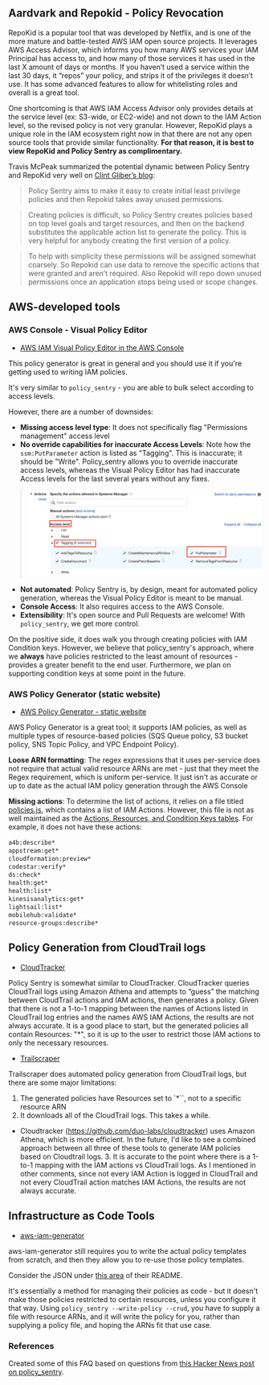 ## Aardvark and Repokid - Policy Revocation

RepoKid is a popular tool that was developed by Netflix, and is one of the more mature and battle-tested AWS IAM open source projects. It leverages AWS Access Advisor, which informs you how many AWS services your IAM Principal has access to, and how many of those services it has used in the last X amount of days or months. If you haven’t used a service within the last 30 days, it “repos” your policy, and strips it of the privileges it doesn’t use. It has some advanced features to allow for whitelisting roles and overall is a great tool. 

One shortcoming is that AWS IAM Access Advisor only  provides details at the service level (ex: S3-wide, or EC2-wide) and not down to the IAM Action level, so the revised policy is not very granular. However, RepoKid plays a unique role in the IAM ecosystem right now in that there are not any open source tools that provide similar functionality. **For that reason, it is best to view RepoKid and Policy Sentry as complimentary.**

Travis McPeak summarized the potential dynamic between Policy Sentry and RepoKid very well on [Clint Gliber’s blog](https://programanalys.is/blog/tldr-sec-010-cloudflare-on-security-iam-least-priv-xss-in-firefox-ui/#policy_sentry---iam-least-privilege-policy-generator):

> Policy Sentry aims to make it easy to create initial least privilege policies and then Repokid takes away unused permissions.

> Creating policies is difficult, so Policy Sentry creates policies based on top level goals and target resources, and then on the backend substitutes the applicable action list to generate the policy. This is very helpful for anybody creating the first version of a policy.

> To help with simplicity these permissions will be assigned somewhat coarsely. So Repokid can use data to remove the specific actions that were granted and aren’t required. Also Repokid will repo down unused permissions once an application stops being used or scope changes.

## AWS-developed tools

### AWS Console - Visual Policy Editor

* [AWS IAM Visual Policy Editor in the AWS Console](https://docs.aws.amazon.com/IAM/latest/UserGuide/access_policies_create.html#access_policies_create-start)

This policy generator is great in general and you should use it if you're getting used to writing IAM policies. 

It's very similar to `policy_sentry` - you are able to bulk select according to access levels. 

However, there are a number of downsides:

* **Missing access level type**: It does not specifically flag "Permissions management" access level
* **No override capabilities for inaccurate Access Levels**: Note how the `ssm:PutParameter` action is listed as "Tagging". This is inaccurate; it should be "Write". Policy_sentry allows you to override inaccurate access levels, whereas the Visual Policy Editor has had inaccurate Access levels for the last several years without any fixes.

> ![Visual Policy Editor - inaccurate access level](images/3-SSM-visual-editor.png)

* **Not automated**: Policy Sentry is, by design, meant for automated policy generation, whereas the Visual Policy Editor is meant to be manual.
* **Console Access**: It also requires access to the AWS Console.
* **Extensibility**: It's open source and Pull Requests are welcome! With `policy_sentry`, we get more control.

On the positive side, it does walk you through creating policies with IAM Condition keys. However, we believe that policy_sentry's approach, where we **always** have policies restricted to the least amount of resources - provides a greater benefit to the end user. Furthermore, we plan on supporting condition keys at some point in the future.

### AWS Policy Generator (static website)

* [AWS Policy Generator - static website](https://awspolicygen.s3.amazonaws.com/policygen.html)

AWS Policy Generator is a great tool; it supports IAM policies, as well as multiple types of resource-based policies (SQS Queue policy, S3 bucket policy, SNS Topic Policy, and VPC Endpoint Policy).

**Loose ARN formatting**: The regex expressions that it uses per-service does not require that actual valid resource ARNs are met - just that they meet the Regex requirement, which is uniform per-service. It just isn't as accurate or up to date as the actual IAM policy generation through the AWS Console

**Missing actions**: To determine the list of actions, it relies on a file titled [policies.js](https://awspolicygen.s3.amazonaws.com/js/policies.js), which contains a list of IAM Actions. However, this file is not as well maintained as the [Actions, Resources, and Condition Keys tables](https://docs.aws.amazon.com/IAM/latest/UserGuide/reference_policies_actions-resources-contextkeys.html). For example, it does not have these actions:

```
a4b:describe*
appstream:get*
cloudformation:preview*
codestar:verify*
ds:check*
health:get*
health:list*
kinesisanalytics:get*
lightsail:list*
mobilehub:validate*
resource-groups:describe*
``` 


## Policy Generation from CloudTrail logs

* [CloudTracker](https://github.com/duo-labs/cloudtracker)

Policy Sentry is somewhat similar to CloudTracker. CloudTracker queries CloudTrail logs using Amazon Athena and attempts to “guess” the matching between CloudTrail actions and IAM actions, then generates a policy. Given that there is not a 1-to-1 mapping between the names of Actions listed in CloudTrail log entries and the names AWS IAM Actions, the results are not always accurate. It is a good place to start, but the generated policies all contain Resources: "*", so it is up to the user to restrict those IAM actions to only the necessary resources.

* [Trailscraper](https://github.com/flosell/trailscraper/)

Trailscraper does automated policy generation from CloudTrail logs, but there are some major limitations:
 
1. The generated policies have Resources set to `*``, not to a specific resource ARN 
2. It downloads all of the CloudTrail logs. This takes a while. 
  - Cloudtracker (https://github.com/duo-labs/cloudtracker) uses Amazon Athena, which is more efficient. In the future, I'd like to see a combined approach between all three of these tools to generate IAM policies based on Cloudtrail logs. 3. It is accurate to the point where there is a 1-to-1 mapping with the IAM actions vs CloudTrail logs. As I mentioned in other comments, since not every IAM Action is logged in CloudTrail and not every CloudTrail action matches IAM Actions, the results are not always accurate.


## Infrastructure as Code Tools

* [aws-iam-generator](https://github.com/awslabs/aws-iam-generator)

aws-iam-generator still requires you to write the actual policy templates from scratch, and then they allow you to re-use those policy templates.

Consider the JSON under [this area](https://github.com/awslabs/aws-iam-generator#managed-policies-derived-from-a-jinja2-template) of their README.

It's essentially a method for managing their policies as code - but it doesn't make those policies restricted to certain resources, unless you configure it that way. Using `policy_sentry --write-policy --crud`, you have to supply a file with resource ARNs, and it will write the policy for you, rather than supplying a policy file, and hoping the ARNs fit that use case.


### References

Created some of this FAQ based on questions from [this Hacker News post on policy_sentry](https://news.ycombinator.com/item?id=21262954#21264166).